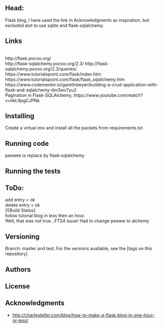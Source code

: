 ## Head:
Flask blog, I have used the link in Acknowledgments as inspiration, but excluded alot to use sqlite and flask-sqlalchemy
<br>

## Links
<br>
http://flask.pocoo.org/
<br>
http://flask-sqlalchemy.pocoo.org/2.3/
http://flask-sqlalchemy.pocoo.org/2.3/queries/
<br>
https://www.tutorialspoint.com/flask/index.htm
<br>
https://www.tutorialspoint.com/flask/flask_sqlalchemy.htm
<br>
https://www.codementor.io/garethdwyer/building-a-crud-application-with-flask-and-sqlalchemy-dm3wv7yu2
<br>
Pagination in Flask-SQLAlchemy, 
https://www.youtube.com/watch?v=hkL9pgCJPNk

## Installing

Create a virtual env and install all the packets from requirements.txt

##  Running code
peewee is replace by flask-sqlalchemy

## Running the tests

## ToDo:
add entry = ok
<br>
delete entry = ok
<br>
[![Build Status]
<br>
follow tutorial blog in less then an hour.
<br>
Well, that was not true...FTS4 issue!
Had to change peeww to alchemy
## Versioning
Branch: master and test.
For the versions available, see the [tags on this repository]

## Authors


## License


## Acknowledgments

* http://charlesleifer.com/blog/how-to-make-a-flask-blog-in-one-hour-or-less/








